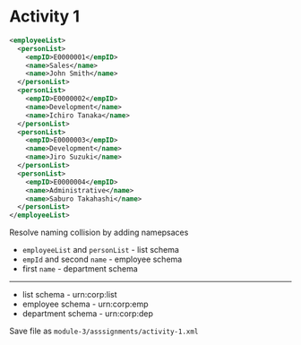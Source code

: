 # Activity 1
<?xml version="1.0" encoding="utf-8"?>
```xml
<employeeList>
  <personList>
    <empID>E0000001</empID>
    <name>Sales</name>
    <name>John Smith</name>
  </personList>
  <personList>
    <empID>E0000002</empID>
    <name>Development</name>
    <name>Ichiro Tanaka</name>
  </personList>
  <personList>
    <empID>E0000003</empID>
    <name>Development</name>
    <name>Jiro Suzuki</name>
  </personList>
  <personList>
    <empID>E0000004</empID>
    <name>Administrative</name>
    <name>Saburo Takahashi</name>
  </personList>
</employeeList>
```

Resolve naming collision by adding namepsaces

- `employeeList` and `personList` - list schema
- `empId` and second `name` - employee schema
- first `name` - department schema

---

- list schema - urn:corp:list
- employee schema - urn:corp:emp
- department schema - urn:corp:dep

Save file as `module-3/asssignments/activity-1.xml`
